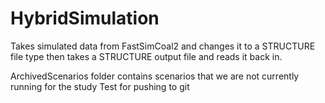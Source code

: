 # HybridSimulation
Takes simulated data from FastSimCoal2 and changes it to a STRUCTURE file type then takes a STRUCTURE output file and reads it back in.


ArchivedScenarios folder contains scenarios that we are not currently running for the study
Test for pushing to git
